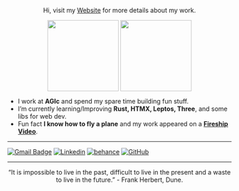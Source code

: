  <p align="center">
  Hi, visit my <a href="https://edsdr.com/" target="_blank">Website</a> for more details about
  my work.
 </p>
 <p align="center">
  <img height="160em" align="center" src="https://github-readme-streak-stats.herokuapp.com?user=EdSDR&theme=tokyonight&border_radius=10&hide_border=true">
  <img height="160em" align="center" src="https://github-readme-stats.vercel.app/api/top-langs/?username=EdSDR&&layout=compact&hide=shell&theme=tokyonight&hide_border=true">
 </p>
 
 -  I work at **AGIc** and spend my spare time building fun stuff.
 -  I’m currently learning/Improving **Rust, HTMX, Leptos, Three**, and some libs for web dev.
 -  Fun fact **I know how to fly a plane** and my work appeared on a **[Fireship Video](https://youtu.be/HCOQmKTFzYY?t=96)**.
   
---
 
[![Gmail Badge](https://img.shields.io/badge/-contact@edsdr.com-006bed?style=for-the-badge-square&logo=Gmail&logoColor=white&link=mailto:contact@edsdr.com)](mailto:contact@edsdr.com)
[![Linkedin](https://img.shields.io/badge/-EdCastro-blue?style=for-the-badge-square&logo=Linkedin&logoColor=white&link=https://https://www.linkedin.com/in/edsdr/)](https://www.linkedin.com/in/edsdr/)
[![behance](https://aleen42.github.io/badges/src/behance.svg)](https://www.behance.net/EdSDR)
[![GitHub](https://img.shields.io/github/followers/EdSdr?label=follow&style=social)](https://github.com/EdSdr)

---

<p align="center">“It is impossible to live in the past, difficult to live in the present and a waste to live in the future.”
- Frank Herbert, Dune.</p>
